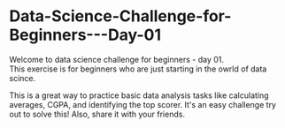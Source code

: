 # Data-Science-Challenge-for-Beginners---Day-01
  Welcome to data science challenge for beginners - day 01.  
  This exercise is for beginners who are just starting in the owrld of data scince.  

This is a great way to practice basic data analysis tasks like calculating averages, CGPA, and identifying the top scorer. 
It's an easy challenge try out to solve this!
Also, share it with your friends.
